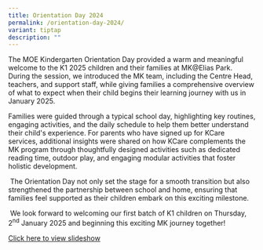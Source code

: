 ```yaml
---
title: Orientation Day 2024
permalink: /orientation-day-2024/
variant: tiptap
description: ""
---
```

<p>The MOE Kindergarten Orientation Day provided a warm and meaningful welcome
to the K1 2025 children and their families at MK@Elias Park. During the
session, we introduced the MK team, including the Centre Head, teachers,
and support staff, while giving families a comprehensive overview of what
to expect when their child begins their learning journey with us in January
2025.</p>
<p>Families were guided through a typical school day, highlighting key routines,
engaging activities, and the daily schedule to help them better understand
their child's experience. For parents who have signed up for KCare services,
additional insights were shared on how KCare complements the MK program
through thoughtfully designed activities such as dedicated reading time,
outdoor play, and engaging modular activities that foster holistic development.</p>
<p>&nbsp;The Orientation Day not only set the stage for a smooth transition
but also strengthened the partnership between school and home, ensuring
that families feel supported as their children embark on this exciting
milestone.</p>
<p>&nbsp;We look forward to welcoming our first batch of K1 children on Thursday,
2<sup>nd</sup> January 2025 and beginning this exciting MK journey together!</p>
<p><a href="https://youtu.be/Cz55HPjPHYY" rel="noopener nofollow" target="_blank">Click here to view slideshow</a>
</p>
<p></p>
<p></p>